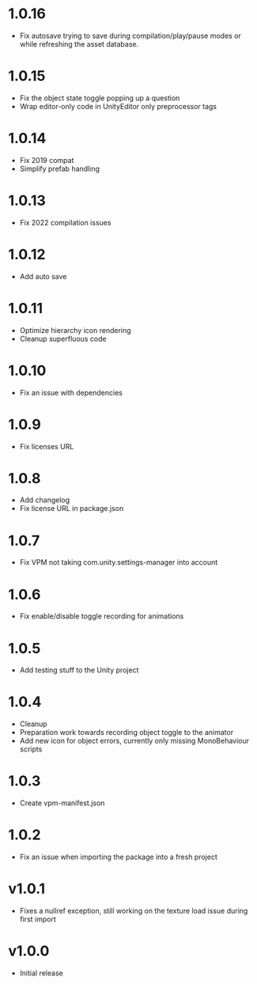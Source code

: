 # 1.0.16
- Fix autosave trying to save during compilation/play/pause modes or while refreshing the asset database.

# 1.0.15
- Fix the object state toggle popping up a question
- Wrap editor-only code in UnityEditor only preprocessor tags

# 1.0.14
- Fix 2019 compat
- Simplify prefab handling

# 1.0.13
- Fix 2022 compilation issues

# 1.0.12
- Add auto save

# 1.0.11
- Optimize hierarchy icon rendering
- Cleanup superfluous code

# 1.0.10
- Fix an issue with dependencies

# 1.0.9
- Fix licenses URL

# 1.0.8
- Add changelog
- Fix license URL in package.json

# 1.0.7
- Fix VPM not taking com.unity.settings-manager into account

# 1.0.6
- Fix enable/disable toggle recording for animations

# 1.0.5
- Add testing stuff to the Unity project

# 1.0.4
- Cleanup
- Preparation work towards recording object toggle to the animator
- Add new icon for object errors, currently only missing MonoBehaviour scripts

# 1.0.3
- Create vpm-manifest.json

# 1.0.2
- Fix an issue when importing the package into a fresh project

# v1.0.1
- Fixes a nullref exception, still working on the texture load issue during first import

# v1.0.0
- Initial release
